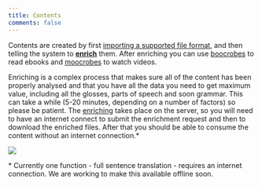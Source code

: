 ```yaml
---
title: Contents
comments: false
---
```


Contents are created by first [importing a supported file format](/page/software/configure/imports), and then telling the system to [**enrich**](/page/software/configure/enrichment) them. After enriching you can use [boocrobes](/page/software/learn/boocrobes) to read ebooks and [moocrobes](/page/software/learn/moocrobes) to watch videos.

Enriching is a complex process that makes sure all of the content has been properly analysed and that you have all the data you need to get maximum value, including all the glosses, parts of speech and soon grammar. This can take a while (5-20 minutes, depending on a number of factors) so please be patient. The [enriching](/page/software/configure/enrichment) takes place on the server, so you will need to have an internet connect to submit the enrichment request and then to download the enriched files. After that you should be able to consume the content without an internet connection.\*

<img src="/img/contents/contents-list.png"/>

\* Currently one function - full sentence translation - requires an internet connection. We are working to make this available offline soon.
